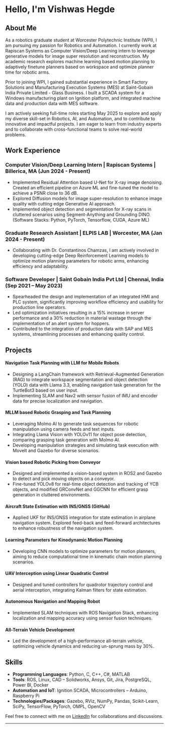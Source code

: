 # Hello, I'm Vishwas Hegde

## About Me
As a robotics graduate student at Worcester Polytechnic Institute (WPI), I am pursuing my passion for Robotics and Automation. I currently work at Rapiscan Systems as Computer Vision/Deep Learning intern to leverage generative models for image super resolution and reconstruction. My academic research explores machine learning based motion planning to adaptively finetune planners based on workspace and optimize planner time for robotic arms.

Prior to joining WPI, I gained substantial experience in Smart Factory Solutions and Manufacturing Execution Systems (MES) at Saint-Gobain India Private Limited - Glass Business. I built a SCADA system for a Windows manufacturing plant on Ignition platform, and integrated machine data and production data with MES software.

I am actively seeking full-time roles starting May 2025 to explore and apply my diverse skill-set in Robotics, AI, and Automation, and to contribute to innovative and impactful projects. I am eager to learn from industry experts and to collaborate with cross-functional teams to solve real-world problems.

## Work Experience
### Computer Vision/Deep Learning Intern | Rapiscan Systems | Billerica, MA (Jun 2024 - Present)
-	Implemented Residual Attention based U-Net for X-ray image denoising. Created an efficient pipeline on Azure ML and fine-tuned the model to achieve a PSNR close to 36 dB.
-	Explored Diffusion models for image super-resolution to enhance image quality with cutting edge Generative AI approach.
-	Implemented object detection and segmentation for X-ray scans in cluttered scenarios using Segment-Anything and Grounding DINO. (Software Stacks: Python, PyTorch, Tensorflow, CUDA, Azure ML)
  
### Graduate Research Assistant | ELPIS LAB | Worcester, MA (Jan 2024 - Present)
- Collaborating with Dr. Constantinos Chamzas, I am actively involved in developing cutting-edge Deep Reinforcement Learning models to optimize motion planning parameters for robotic arms, enhancing efficiency and adaptability.

### Software Developer | Saint Gobain India Pvt Ltd | Chennai, India (Sep 2021 – May 2023)
- Spearheaded the design and implementation of an integrated HMI and PLC system, significantly improving workflow efficiency and usability for production line operators.
- Led optimization initiatives resulting in a 15% increase in server performance and a 30% reduction in material wastage through the implementation of an alert system for hoppers.
- Contributed to the integration of production data with SAP and MES systems, streamlining processes and enhancing quality control.

## Projects
#### Navigation Task Planning with LLM for Mobile Robots
-	Designing a LangChain framework with Retrieval-Augmented Generation (RAG) to integrate workspace segmentation and object detection (YOLO) data with Llama 3.3, enabling navigation task generation for the TurtleBot3 based on user input.
-	Implementing SLAM and Nav2 with sensor fusion of IMU and encoder data for precise localization and navigation.

#### MLLM based Robotic Grasping and Task Planning 
-	Leveraging Molmo AI to generate task sequences for robotic manipulation using camera feeds and text inputs.
-	Integrating Llama Vision with YOLOv11 for object pose detection, comparing grasping task generation with Molmo AI.
-	Developing manipulation strategies and simulating task execution with MoveIt and Gazebo for diverse scenarios.

#### Vision based Robotic Picking from Conveyor
-	Designed and implemented a vision-based system in ROS2 and Gazebo to detect and pick moving objects on a conveyor.
-	Fine-tuned YOLOv8 for real-time object detection and tracking of YCB objects, and modified GRConvNet and GGCNN for efficient grasp generation in cluttered environments.

#### Aircraft State Estimation with INS/GNSS (GitHub)                                                                                          
-	Applied UKF for INS/GNSS integration for state estimation in airplane navigation system. Explored feed-back and feed-forward architectures to enhance robustness of the navigation system.  

#### Learning Parameters for Kinodynamic Motion Planning
- Developing CNN models to optimize parameters for motion planners, aiming to reduce computational time in kinematic chain motion planning scenarios.

#### UAV Interception using Linear Quadratic Control 
- Designed and tuned controllers for quadrotor trajectory control and aerial interception, integrating Kalman filters for state estimation.

#### Autonomous Navigation and Mapping Robot
- Implemented SLAM techniques with ROS Navigation Stack, enhancing localization and mapping accuracy using sensor fusion techniques.

#### All-Terrain Vehicle Development 
- Led the development of a high-performance all-terrain vehicle, optimizing vehicle dynamics and reducing un-sprung mass by 30%.

## Skills
- **Programming Languages**: Python, C, C++, C#, MATLAB
- **Tools**: ROS, Linux, CAD – Solidworks, Ansys, Git, Jira, PostgreSQL, Power BI, Docker
- **Automation and IoT**: Ignition SCADA, Microcontrollers – Arduino, Raspberry Pi
- **Technologies/Packages**: Gazebo, RViz, NumPy, Pandas, Scikit-Learn, SciPy, TensorFlow, PyTorch, OMPL, OpenCV

Feel free to connect with me on [LinkedIn](https://www.linkedin.com/in/vishwas-d-hegde/) for collaborations and discussions.

---
